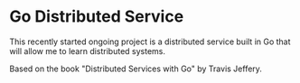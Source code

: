 # Go Distributed Service 

This recently started ongoing project is a distributed service built in Go that will allow me to learn distributed systems.

Based on the book "Distributed Services with Go" by Travis Jeffery.
